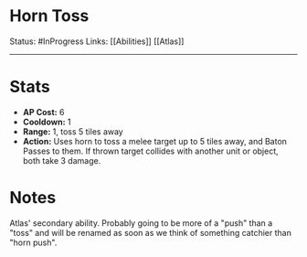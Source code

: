 # Horn Toss
Status: #InProgress 
Links: [[Abilities]] [[Atlas]]
___
# Stats
- **AP Cost:** 6
- **Cooldown:** 1
- **Range:** 1, toss 5 tiles away
- **Action:** Uses horn to toss a melee target up to 5 tiles away, and Baton Passes to them. If thrown target collides with another unit or object, both take 3 damage.
# Notes

Atlas' secondary ability. Probably going to be more of a "push" than a "toss" and will be renamed as soon as we think of something catchier than "horn push".